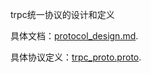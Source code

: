 trpc统一协议的设计和定义

具体文档：[protocol_design.md](docs/protocol_design.md).

具体协议定义：[trpc_proto.proto](proto/trpc_proto.proto).
